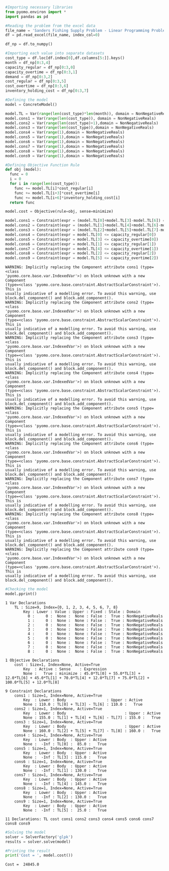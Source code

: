 ```python
#Importing necessary libraries
from pyomo.environ import *
import pandas as pd
```


```python
#Reading the problem from the excel data
file_name = 'Sanders Fishing Supply Problem - Linear Programming Problem - Optimisation Models.xlsx'
df = pd.read_excel(file_name, index_col=0)

df_np = df.to_numpy()
```


```python
#Importing each value into separate datasets
cost_type = df.loc[df.index[0],df.columns[5:]].keys()
month = df_np[0:3,4]
capacity_regular = df_np[0:3,0]
capacity_overtime = df_np[0:3,1]
demand = df_np[0:3,2]
cost_regular = df_np[0:3,5]
cost_overtime = df_np[0:3,6]
inventory_holding_cost = df_np[0:3,7]
```


```python
#Defining the model
model = ConcreteModel()

model.TL = Var(range(len(cost_type)*len(month)), domain = NonNegativeReals)
model.cons1 = Var(range(len(cost_type)), domain = NonNegativeReals)
model.cons2 = Var(range(len(cost_type)+1),domain = NonNegativeReals)
model.cons3 = Var(range(len(cost_type)),domain = NonNegativeReals)
model.cons4 = Var(range(1),domain = NonNegativeReals)
model.cons5 = Var(range(1),domain = NonNegativeReals)
model.cons6 = Var(range(1),domain = NonNegativeReals)
model.cons7 = Var(range(1),domain = NonNegativeReals)
model.cons8 = Var(range(1),domain = NonNegativeReals)
model.cons9 = Var(range(1),domain = NonNegativeReals)
```


```python
#Defining Objective Function Rule
def obj (model):
  func = 0
  i = 0
  for i in range(len(cost_type)):
    func += model.TL[i]*cost_regular[i]
    func += model.TL[i+3]*cost_overtime[i]
    func += model.TL[i+6]*inventory_holding_cost[i]
  return func
```


```python
model.cost = Objective(rule=obj, sense=minimize)
```


```python
model.cons1 = Constraint(expr = (model.TL[0]+model.TL[3]-model.TL[6]) ==demand[0])
model.cons2 = Constraint(expr = (model.TL[1]+model.TL[4]+model.TL[6]-model.TL[7]) ==demand[1])
model.cons3 = Constraint(expr = (model.TL[2]+model.TL[5]+model.TL[7]-model.TL[8]) ==demand[2])
model.cons4 = Constraint(expr = model.TL[0] <= capacity_regular[0])
model.cons5 = Constraint(expr = model.TL[3] <= capacity_overtime[0])
model.cons6 = Constraint(expr = model.TL[1] <= capacity_regular[1])
model.cons7 = Constraint(expr = model.TL[4] <= capacity_overtime[1])
model.cons8 = Constraint(expr = model.TL[2] <= capacity_regular[2])
model.cons9 = Constraint(expr = model.TL[5] <= capacity_overtime[2])
```

    WARNING: Implicitly replacing the Component attribute cons1 (type=<class
    'pyomo.core.base.var.IndexedVar'>) on block unknown with a new Component
    (type=<class 'pyomo.core.base.constraint.AbstractScalarConstraint'>). This is
    usually indicative of a modelling error. To avoid this warning, use
    block.del_component() and block.add_component().
    WARNING: Implicitly replacing the Component attribute cons2 (type=<class
    'pyomo.core.base.var.IndexedVar'>) on block unknown with a new Component
    (type=<class 'pyomo.core.base.constraint.AbstractScalarConstraint'>). This is
    usually indicative of a modelling error. To avoid this warning, use
    block.del_component() and block.add_component().
    WARNING: Implicitly replacing the Component attribute cons3 (type=<class
    'pyomo.core.base.var.IndexedVar'>) on block unknown with a new Component
    (type=<class 'pyomo.core.base.constraint.AbstractScalarConstraint'>). This is
    usually indicative of a modelling error. To avoid this warning, use
    block.del_component() and block.add_component().
    WARNING: Implicitly replacing the Component attribute cons4 (type=<class
    'pyomo.core.base.var.IndexedVar'>) on block unknown with a new Component
    (type=<class 'pyomo.core.base.constraint.AbstractScalarConstraint'>). This is
    usually indicative of a modelling error. To avoid this warning, use
    block.del_component() and block.add_component().
    WARNING: Implicitly replacing the Component attribute cons5 (type=<class
    'pyomo.core.base.var.IndexedVar'>) on block unknown with a new Component
    (type=<class 'pyomo.core.base.constraint.AbstractScalarConstraint'>). This is
    usually indicative of a modelling error. To avoid this warning, use
    block.del_component() and block.add_component().
    WARNING: Implicitly replacing the Component attribute cons6 (type=<class
    'pyomo.core.base.var.IndexedVar'>) on block unknown with a new Component
    (type=<class 'pyomo.core.base.constraint.AbstractScalarConstraint'>). This is
    usually indicative of a modelling error. To avoid this warning, use
    block.del_component() and block.add_component().
    WARNING: Implicitly replacing the Component attribute cons7 (type=<class
    'pyomo.core.base.var.IndexedVar'>) on block unknown with a new Component
    (type=<class 'pyomo.core.base.constraint.AbstractScalarConstraint'>). This is
    usually indicative of a modelling error. To avoid this warning, use
    block.del_component() and block.add_component().
    WARNING: Implicitly replacing the Component attribute cons8 (type=<class
    'pyomo.core.base.var.IndexedVar'>) on block unknown with a new Component
    (type=<class 'pyomo.core.base.constraint.AbstractScalarConstraint'>). This is
    usually indicative of a modelling error. To avoid this warning, use
    block.del_component() and block.add_component().
    WARNING: Implicitly replacing the Component attribute cons9 (type=<class
    'pyomo.core.base.var.IndexedVar'>) on block unknown with a new Component
    (type=<class 'pyomo.core.base.constraint.AbstractScalarConstraint'>). This is
    usually indicative of a modelling error. To avoid this warning, use
    block.del_component() and block.add_component().



```python
#Checking the model
model.pprint()
```

    1 Var Declarations
        TL : Size=9, Index={0, 1, 2, 3, 4, 5, 6, 7, 8}
            Key : Lower : Value : Upper : Fixed : Stale : Domain
              0 :     0 :  None :  None : False :  True : NonNegativeReals
              1 :     0 :  None :  None : False :  True : NonNegativeReals
              2 :     0 :  None :  None : False :  True : NonNegativeReals
              3 :     0 :  None :  None : False :  True : NonNegativeReals
              4 :     0 :  None :  None : False :  True : NonNegativeReals
              5 :     0 :  None :  None : False :  True : NonNegativeReals
              6 :     0 :  None :  None : False :  True : NonNegativeReals
              7 :     0 :  None :  None : False :  True : NonNegativeReals
              8 :     0 :  None :  None : False :  True : NonNegativeReals
    
    1 Objective Declarations
        cost : Size=1, Index=None, Active=True
            Key  : Active : Sense    : Expression
            None :   True : minimize : 45.0*TL[0] + 55.0*TL[3] + 12.0*TL[6] + 45.0*TL[1] + 70.0*TL[4] + 12.0*TL[7] + 75.0*TL[2] + 100.0*TL[5] + 12.0*TL[8]
    
    9 Constraint Declarations
        cons1 : Size=1, Index=None, Active=True
            Key  : Lower : Body                  : Upper : Active
            None : 110.0 : TL[0] + TL[3] - TL[6] : 110.0 :   True
        cons2 : Size=1, Index=None, Active=True
            Key  : Lower : Body                          : Upper : Active
            None : 155.0 : TL[1] + TL[4] + TL[6] - TL[7] : 155.0 :   True
        cons3 : Size=1, Index=None, Active=True
            Key  : Lower : Body                          : Upper : Active
            None : 160.0 : TL[2] + TL[5] + TL[7] - TL[8] : 160.0 :   True
        cons4 : Size=1, Index=None, Active=True
            Key  : Lower : Body  : Upper : Active
            None :  -Inf : TL[0] :  85.0 :   True
        cons5 : Size=1, Index=None, Active=True
            Key  : Lower : Body  : Upper : Active
            None :  -Inf : TL[3] : 115.0 :   True
        cons6 : Size=1, Index=None, Active=True
            Key  : Lower : Body  : Upper : Active
            None :  -Inf : TL[1] : 130.0 :   True
        cons7 : Size=1, Index=None, Active=True
            Key  : Lower : Body  : Upper : Active
            None :  -Inf : TL[4] : 145.0 :   True
        cons8 : Size=1, Index=None, Active=True
            Key  : Lower : Body  : Upper : Active
            None :  -Inf : TL[2] : 130.0 :   True
        cons9 : Size=1, Index=None, Active=True
            Key  : Lower : Body  : Upper : Active
            None :  -Inf : TL[5] :  25.0 :   True
    
    11 Declarations: TL cost cons1 cons2 cons3 cons4 cons5 cons6 cons7 cons8 cons9



```python
#Solving the model
solver = SolverFactory('glpk')
results = solver.solve(model)
```


```python
#Printing the result
print('Cost = ', model.cost())
```

    Cost =  24845.0



```python

```
